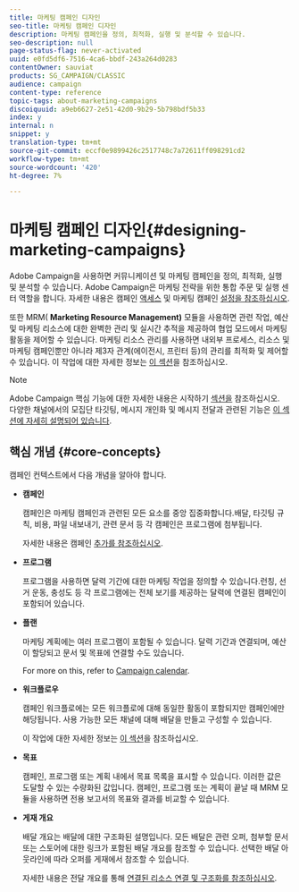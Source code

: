 ```yaml
---
title: 마케팅 캠페인 디자인
seo-title: 마케팅 캠페인 디자인
description: 마케팅 캠페인을 정의, 최적화, 실행 및 분석할 수 있습니다.
seo-description: null
page-status-flag: never-activated
uuid: e0fd5df6-7516-4ca6-bbdf-243a264d0283
contentOwner: sauviat
products: SG_CAMPAIGN/CLASSIC
audience: campaign
content-type: reference
topic-tags: about-marketing-campaigns
discoiquuid: a9eb6627-2e51-42d0-9b29-5b798bdf5b33
index: y
internal: n
snippet: y
translation-type: tm+mt
source-git-commit: eccf0e9899426c2517748c7a72611ff098291cd2
workflow-type: tm+mt
source-wordcount: '420'
ht-degree: 7%

---
```



# 마케팅 캠페인 디자인{#designing-marketing-campaigns}

Adobe Campaign을 사용하면 커뮤니케이션 및 마케팅 캠페인을 정의, 최적화, 실행 및 분석할 수 있습니다. Adobe Campaign은 마케팅 전략을 위한 통합 주문 및 실행 센터 역할을 합니다. 자세한 내용은 캠페인 [액세스](../../campaign/using/accessing-campaigns.md) 및 마케팅 캠페인 [설정을 참조하십시오](../../campaign/using/setting-up-marketing-campaigns.md).

또한 MRM( **Marketing Resource Management)** 모듈을 사용하면 관련 작업, 예산 및 마케팅 리소스에 대한 완벽한 관리 및 실시간 추적을 제공하여 협업 모드에서 마케팅 활동을 제어할 수 있습니다. 마케팅 리소스 관리를 사용하면 내외부 프로세스, 리소스 및 마케팅 캠페인뿐만 아니라 제3자 관계(에이전시, 프린터 등)의 관리를 최적화 및 제어할 수 있습니다. 이 작업에 대한 자세한 정보는 [이 섹션](../../campaign/using/about-marketing-resource-management.md)을 참조하십시오.

>[!NOTE]
>
>Adobe Campaign 핵심 기능에 대한 자세한 내용은 시작하기 [섹션을](../../platform/using/about-adobe-campaign-classic.md) 참조하십시오.\
>다양한 채널에서의 모집단 타깃팅, 메시지 개인화 및 메시지 전달과 관련된 기능은 [이 섹션에 자세히 설명되어 있습니다](../../delivery/using/steps-about-delivery-creation-steps.md).

## 핵심 개념 {#core-concepts}

캠페인 컨텍스트에서 다음 개념을 알아야 합니다.

* **캠페인**

   캠페인은 마케팅 캠페인과 관련된 모든 요소를 중앙 집중화합니다.배달, 타깃팅 규칙, 비용, 파일 내보내기, 관련 문서 등 각 캠페인은 프로그램에 첨부됩니다.

   자세한 내용은 캠페인 [추가를 참조하십시오](../../campaign/using/setting-up-marketing-campaigns.md#adding-a-campaign).

* **프로그램**

   프로그램을 사용하면 달력 기간에 대한 마케팅 작업을 정의할 수 있습니다.런칭, 선거 운동, 충성도 등 각 프로그램에는 전체 보기를 제공하는 달력에 연결된 캠페인이 포함되어 있습니다.

* **플랜**

   마케팅 계획에는 여러 프로그램이 포함될 수 있습니다. 달력 기간과 연결되며, 예산이 할당되고 문서 및 목표에 연결할 수도 있습니다.

   For more on this, refer to [Campaign calendar](../../campaign/using/accessing-marketing-campaigns.md#campaign-calendar).

* **워크플로우**

   캠페인 워크플로에는 모든 워크플로에 대해 동일한 활동이 포함되지만 캠페인에만 해당됩니다. 사용 가능한 모든 채널에 대해 배달을 만들고 구성할 수 있습니다.

   이 작업에 대한 자세한 정보는 [이 섹션](../../campaign/using/marketing-campaign-deliveries.md#building-the-main-target-in-a-workflow)을 참조하십시오.

* **목표**

   캠페인, 프로그램 또는 계획 내에서 목표 목록을 표시할 수 있습니다. 이러한 값은 도달할 수 있는 수량화된 값입니다. 캠페인, 프로그램 또는 계획이 끝날 때 MRM 모듈을 사용하면 전용 보고서의 목표와 결과를 비교할 수 있습니다.

* **게재 개요**

   배달 개요는 배달에 대한 구조화된 설명입니다. 모든 배달은 관련 오퍼, 첨부할 문서 또는 스토어에 대한 링크가 포함된 배달 개요를 참조할 수 있습니다. 선택한 배달 아웃라인에 따라 오퍼를 게재에서 참조할 수 있습니다.

   자세한 내용은 전달 개요를 통해 [연결된 리소스 연결 및 구조화를 참조하십시오](../../campaign/using/marketing-campaign-deliveries.md#associating-and-structuring-resources-linked-via-a-delivery-outline).

